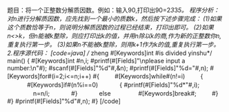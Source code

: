 题目：将一个正整数分解质因数。例如：输入90,打印出90=2*3*3*5。
程序分析：对n进行分解质因数，应先找到一个最小的质数k，然后按下述步骤完成： 
(1)如果这个质数恰等于n，则说明分解质因数的过程已经结束，打印出即可。
(2)如果n<>k，但n能被k整除，则应打印出k的值，并用n除以k的商,作为新的正整数你n,重复执行第一步。
(3)如果n不能被k整除，则用k+1作为k的值,重复执行第一步。
2.程序源代码：
[code=java]
/* zheng #[Keywords]int #is divided yinshu*/
main()
{
	#[Keywords]int #n,i;
	#printf(#[Fields]"\nplease input a number:\n"#);
	#scanf(#[Fields]"%d"#,&n);
	#printf(#[Fields]"%d="#,n);
	#[Keywords]for#(i=2;i<=n;i++)
	#{
　　	#[Keywords]while#(n!=i)
　　	{
　　　		#[Keywords]if#(n%i==0)
　　　		{ 
				#printf(#[Fields]"%d*"#,i);
　　　　		n=n/i;
　　　 		#}
　　　 		else
　　　　 		#[Keywords]break#;
　　 	#}
	#}
	#printf(#[Fields]"%d"#,n);
#}
[/code]